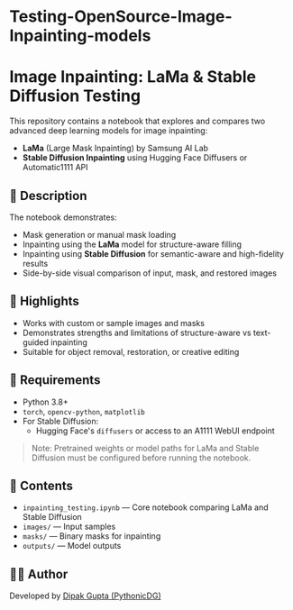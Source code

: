 # Testing-OpenSource-Image-Inpainting-models
# Image Inpainting: LaMa & Stable Diffusion Testing

This repository contains a notebook that explores and compares two advanced deep learning models for image inpainting:

- **LaMa** (Large Mask Inpainting) by Samsung AI Lab  
- **Stable Diffusion Inpainting** using Hugging Face Diffusers or Automatic1111 API

## 🧪 Description

The notebook demonstrates:
- Mask generation or manual mask loading
- Inpainting using the **LaMa** model for structure-aware filling
- Inpainting using **Stable Diffusion** for semantic-aware and high-fidelity results
- Side-by-side visual comparison of input, mask, and restored images

## 📌 Highlights

- Works with custom or sample images and masks
- Demonstrates strengths and limitations of structure-aware vs text-guided inpainting
- Suitable for object removal, restoration, or creative editing

## 🔧 Requirements

- Python 3.8+
- `torch`, `opencv-python`, `matplotlib`
- For Stable Diffusion:
  - Hugging Face's `diffusers` or access to an A1111 WebUI endpoint

> Note: Pretrained weights or model paths for LaMa and Stable Diffusion must be configured before running the notebook.

## 📁 Contents

- `inpainting_testing.ipynb` — Core notebook comparing LaMa and Stable Diffusion
- `images/` — Input samples
- `masks/` — Binary masks for inpainting
- `outputs/` — Model outputs

## 🧑‍💻 Author

Developed by [Dipak Gupta (PythonicDG)](https://github.com/PythonicDG)

